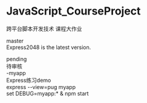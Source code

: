 # JavaScript_CourseProject<br/>
跨平台脚本开发技术 课程大作业<br/>

master<br/>
Express2048 is the latest version.

pending<br/>
待审核<br/>
-myapp<br/>
Express练习demo<br/>
express --view=pug myapp<br/>
set DEBUG=myapp:* & npm start<br/>
